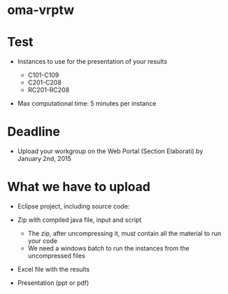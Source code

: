 oma-vrptw
=========

Test
====

- Instances to use for the presentation of your results

  - C101-C109
  - C201-C208
  - RC201-RC208

- Max computational time: 5 minutes per instance

Deadline
========

- Upload your workgroup on the Web Portal (Section Elaborati) by
January 2nd, 2015

What we have to upload
======================

- Eclipse project, including source code:

- Zip with compiled java file, input and script
    - The zip, after uncompressing it, must contain all the material to run your code
    - We need a windows batch to run the instances from the uncompressed files

- Excel file with the results

- Presentation (ppt or pdf)
